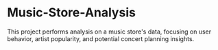 # Music-Store-Analysis
This project performs analysis on a music store's data, focusing on user behavior, artist popularity, and potential concert planning insights.
